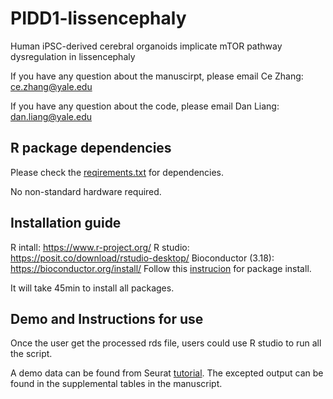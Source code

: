 # PIDD1-lissencephaly

Human iPSC-derived cerebral organoids implicate mTOR pathway dysregulation in lissencephaly

If you have any question about the manuscirpt, please email Ce Zhang: ce.zhang@yale.edu

If you have any question about the code, please email Dan Liang: dan.liang@yale.edu

## R package dependencies

Please check the [reqirements.txt](https://github.com/danliangunc/PIDD1-lissencephaly/blob/main/reqirements.txt) for dependencies.

No non-standard hardware required.

## Installation guide

R intall: https://www.r-project.org/
R studio: https://posit.co/download/rstudio-desktop/
Bioconductor (3.18): https://bioconductor.org/install/
Follow this [instrucion](https://cran.r-project.org/web/packages/BiocManager/vignettes/BiocManager.html) for package install. 

It will take 45min to install all packages.

## Demo and Instructions for use
Once the user get the processed rds file, users could use R studio to run all the script.

A demo data can be found from Seurat [tutorial](https://satijalab.org/seurat/articles/pbmc3k_tutorial.html).
The excepted output can be found in the supplemental tables in the manuscript.
